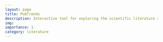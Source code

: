 ```yaml
---
layout: page
title: PubTrends
description: Interactive tool for exploring the scientific literature and related research topics
img:
importance: 1
category: literature
---
```

